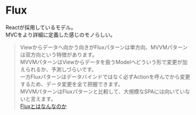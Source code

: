 # Flux

Reactが採用しているモデル。  
MVCをより詳細に定義した感じのモノらしい。  

>Viewからデータへ向かう向きがFluxパターンは単方向、MVVMパターンは双方向という特徴があります。  
>MVVMパターンはViewからデータを扱うModelへどういう形で変更が加えられるか、予測しづらいです。  
>一方Fluxパターンはデータバインドではなく必ずActionを呼んでから変更するため、データ変更を全て把握できます。  
>MVVMパターンはFluxパターンと比較して、大規模なSPAには向いていないと言えます。  
>[Fluxとはなんなのか](https://qiita.com/knhr__/items/5fec7571dab80e2dcd92)  
